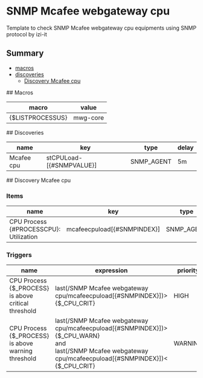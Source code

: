 # SNMP Mcafee webgateway cpu
Template to check SNMP Mcafee webgateway cpu equipments using SNMP protocol by izi-it
## Summary
* [macros](#macros)
* [discoveries](#discoveries)
  * [Discovery Mcafee cpu ](#discovery_mcafee_cpu
)
<a name="macros" />
## Macros

| macro | value |
| ------------- |------------- |
| {$LISTPROCESSUS} | mwg-core |

<a name="discoveries" />
## Discoveries

| name | key | type | delay |
| ------------- |------------- |------------- |------------- |
| Mcafee cpu | stCPULoad-[{#SNMPVALUE}] | SNMP_AGENT | 5m |

<a name="discovery_mcafee_cpu" />
## Discovery Mcafee cpu

### Items

| name | key | type |
| ------------- |------------- |------------- |
| CPU Process {#PROCESSCPU}: Utilization | mcafeecpuload[{#SNMPINDEX}] | SNMP_AGENT |

### Triggers

| name | expression | priority |
| ------------- |------------- |------------- |
| CPU Process {$_PROCESS} is above critical threshold | last(/SNMP Mcafee webgateway cpu/mcafeecpuload[{#SNMPINDEX}])> {$_CPU_CRIT} | HIGH |
| CPU Process {$_PROCESS} is above warning  threshold | last(/SNMP Mcafee webgateway cpu/mcafeecpuload[{#SNMPINDEX}])> {$_CPU_WARN}<br>and <br>last(/SNMP Mcafee webgateway cpu/mcafeecpuload[{#SNMPINDEX}])< {$_CPU_CRIT} | WARNING |
